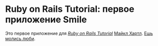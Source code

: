 # Ruby on Rails Tutorial: первое приложение Smile

Это первое приложение для
[*Ruby on Rails Tutorial*](http://railstutorial.org/)
 [Майкл Хартл](http://michaelhartl.com/).
  [Ешь молись люби]( https://robots.thoughtbot.com/sandi-metz-rules-for-developers).
